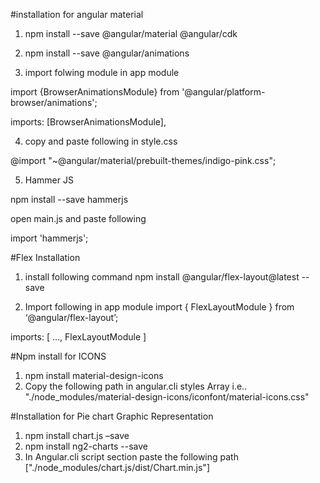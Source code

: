 #installation for angular material 

1. npm install --save @angular/material @angular/cdk

2. npm install --save @angular/animations

3. import folwing module in app module

import {BrowserAnimationsModule} from '@angular/platform-browser/animations';

imports: [BrowserAnimationsModule],

4. copy and paste following in style.css

@import "~@angular/material/prebuilt-themes/indigo-pink.css";

5. Hammer JS

npm install --save hammerjs

open main.js and paste following 

import 'hammerjs';


#Flex Installation

1. install following command 
npm install @angular/flex-layout@latest --save

2. Import following in app module 
import { FlexLayoutModule } from ‘@angular/flex-layout’;

imports: [ ..., FlexLayoutModule ]

#Npm install for ICONS

1. npm install material-design-icons
2. Copy the following path in angular.cli styles Array i.e.. 
"./node_modules/material-design-icons/iconfont/material-icons.css"

#Installation for Pie chart Graphic Representation

1. npm install chart.js –save
2. npm install ng2-charts --save
3. In Angular.cli script section paste the following path 
    ["./node_modules/chart.js/dist/Chart.min.js"]
